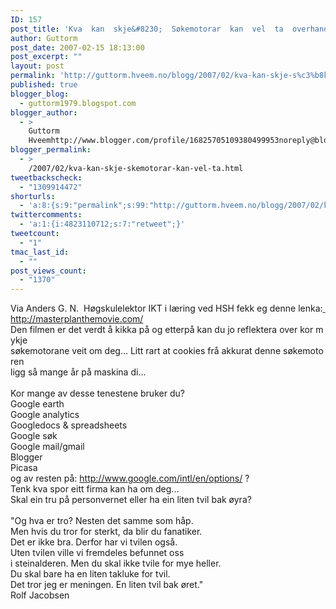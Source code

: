 ```yaml
---
ID: 157
post_title: 'Kva  kan  skje&#8230;  Søkemotorar  kan  vel  ta  overhand  i  framtida&#8230;'
author: Guttorm
post_date: 2007-02-15 18:13:00
post_excerpt: ""
layout: post
permalink: 'http://guttorm.hveem.no/blogg/2007/02/kva-kan-skje-s%c3%b8kemotorar-kan-vel-ta-overhand-i-framtida/'
published: true
blogger_blog:
  - guttorm1979.blogspot.com
blogger_author:
  - >
    Guttorm
    Hveemhttp://www.blogger.com/profile/16825705109380499953noreply@blogger.com
blogger_permalink:
  - >
    /2007/02/kva-kan-skje-skemotorar-kan-vel-ta.html
tweetbackscheck:
  - "1309914472"
shorturls:
  - 'a:8:{s:9:"permalink";s:99:"http://guttorm.hveem.no/blogg/2007/02/kva-kan-skje-s%c3%b8kemotorar-kan-vel-ta-overhand-i-framtida/";s:7:"tinyurl";s:25:"http://tinyurl.com/a7op2k";s:4:"isgd";s:17:"http://is.gd/gGvW";s:5:"bitly";s:18:"http://bit.ly/r7q6";s:5:"snipr";s:22:"http://snipr.com/aguye";s:5:"snurl";s:22:"http://snurl.com/aguye";s:7:"snipurl";s:24:"http://snipurl.com/aguye";s:4:"trim";s:17:"http://tr.im/bamd";}'
twittercomments:
  - 'a:1:{i:4823110712;s:7:"retweet";}'
tweetcount:
  - "1"
tmac_last_id:
  - ""
post_views_count:
  - "1370"
---
```

Via Anders G. N.  Høgskulelektor IKT i læring ved HSH fekk eg denne lenka:<a href="http://masterplanthemovie.com/"> <br />http://masterplanthemovie.com/</a> <br />Den filmen er det verdt å kikka på og etterpå kan du jo reflektera over kor mykje<br />søkemotorane veit om deg... Litt rart at cookies frå akkurat denne søkemotoren <br />ligg så mange år på maskina di...<br /><br />Kor mange av desse tenestene bruker du?<br />Google earth <br />Google analytics<br />Googledocs &amp; spreadsheets<br />Google søk<br />Google mail/gmail<br />Blogger<br />Picasa<br />og av resten på: <a href="http://www.google.com/intl/en/options/">http://www.google.com/intl/en/options/</a> ?<br />Tenk kva spor eitt firma kan ha om deg...<br />Skal ein tru på personvernet eller ha ein liten tvil bak øyra?<br /><br />"Og hva er tro? Nesten det samme som håp.<br />Men hvis du tror for sterkt, da blir du fanatiker.<br />Det er ikke bra. Derfor har vi tvilen også.<br />Uten tvilen ville vi fremdeles befunnet oss<br />i steinalderen. Men du skal ikke tvile for mye heller.<br />Du skal bare ha en liten takluke for tvil.<br />Det tror jeg er meningen. En liten tvil bak øret."<br />Rolf Jacobsen